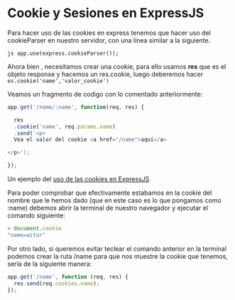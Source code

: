 # Cookie  y Sesiones en ExpressJS

Para hacer uso de las cookies en express tenemos que hacer uso del cookieParser en nuestro servidor, con una línea similar a la siguiente.

```js app.use(express.cookieParser());```

Ahora bien , necesitamos crear una cookie, para ello usamos **res** que es el objeto response y hacemos un res.cookie, luego deberemos hacer ```es.cookie('name','valor_cookie')```

Veamos un fragmento de codigo con lo comentado anteriormente:

```js
app.get('/name/:name', function(req, res) {

  res
  .cookie('name', req.params.name)
  .send('<p>
  Vea el valor del cookie <a href="/name">aquí</a>

</p>');

});

```

Un ejemplo del [uso de las cookies en ExpressJS](https://github.com/ozzrocker95/estudiar-cookies-y-sessions-en-expressjs-aitor-nestor-omar-35l2v2/blob/master/src/cookies-express.js)

Para poder comprobar que efectivamente estabamos en la cookie del nombre que le hemos dado (que en este caso es lo que pongamos como :name) debemos abrir la terminal de nuestro navegador y ejecutar el comando siguiente:

```js
> document.cookie
"name=aitor"
```

Por otro lado, si queremos evitar teclear el comando anterior en la terminal podemos crear la ruta /name para que nos muestre la cookie que tenemos, sería de la siguiente manera:

```js
app.get('/name', function (req, res) {
  res.send(req.cookies.name);
});
```
